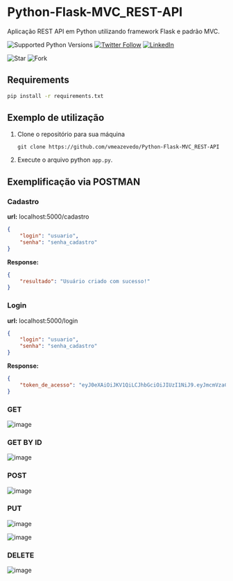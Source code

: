 # Python-Flask-MVC_REST-API
Aplicação REST API em Python utilizando framework Flask e padrão MVC.

![Supported Python Versions](https://img.shields.io/pypi/pyversions/rich/10.11.0) [![Twitter Follow](https://img.shields.io/twitter/follow/vmeazevedo.svg?style=social)](https://twitter.com/vmeazevedo) [![LinkedIn](https://img.shields.io/badge/LinkedIn-Vinícius_Azevedo%20-blue)](https://www.linkedin.com/in/vin%C3%ADcius-azevedo-45180ab2/)

![Star](https://img.shields.io/github/stars/vmeazevedo/Python-Flask-MVC_REST-API?style=social)
![Fork](https://img.shields.io/github/forks/vmeazevedo/Python-Flask-MVC_REST-API?label=Fork&style=social)

## Requirements

```sh
pip install -r requirements.txt
```

## Exemplo de utilização

1. Clone o repositório para sua máquina

   ``
   git clone https://github.com/vmeazevedo/Python-Flask-MVC_REST-API
   ``
2. Execute o arquivo python ``app.py``.


## Exemplificação via POSTMAN

### Cadastro
**url:** localhost:5000/cadastro
```json
{
    "login": "usuario",
    "senha": "senha_cadastro" 
}
```
**Response:**
```json
{
    "resultado": "Usuário criado com sucesso!"
}
```

### Login
**url:** localhost:5000/login
```json
{
    "login": "usuario",
    "senha": "senha_cadastro" 
}
```
**Response:**
```json
{
    "token_de_acesso": "eyJ0eXAiOiJKV1QiLCJhbGciOiJIUzI1NiJ9.eyJmcmVzaCI6ZmFsc2UsImlhdCI6MTY1MDA0MDY4OCwianRpIjoiODV"
}
```



### GET
![image](https://user-images.githubusercontent.com/40063504/163299830-4afdb361-662e-405d-9bec-923856578551.png)


### GET BY ID
![image](https://user-images.githubusercontent.com/40063504/163299859-23f3c1fd-1708-446d-ac65-3f1f56e955d6.png)


### POST
![image](https://user-images.githubusercontent.com/40063504/163299897-ac5055e8-3052-4e66-a8aa-5dac8c2017ed.png)


### PUT
![image](https://user-images.githubusercontent.com/40063504/163299968-d6af5830-6285-4c6d-9798-5f74dd5e5613.png)

![image](https://user-images.githubusercontent.com/40063504/163300027-bd8aac45-6351-4572-865c-f8858f4c60bf.png)


### DELETE
![image](https://user-images.githubusercontent.com/40063504/163300075-b2504a82-b801-4d14-8eca-3a4631bef911.png)


